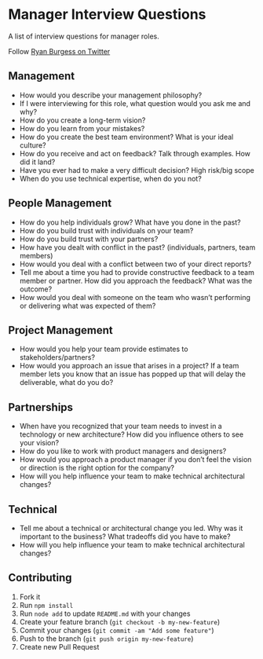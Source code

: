 # Manager Interview Questions 
 A list of interview questions for manager roles. 
 
 Follow [Ryan Burgess on Twitter](http://twitter.com/burgessdryan)

## Management
 * How would you describe your management philosophy?
 * If I were interviewing for this role, what question would you ask me and why?
 * How do you create a long-term vision?
 * How do you learn from your mistakes?
 * How do you create the best team environment?  What is your ideal culture?
 * How do you receive and act on feedback? Talk through examples. How did it land?
 * Have you ever had to make a very difficult decision? High risk/big scope
 * When do you use technical expertise, when do you not?

## People Management
 * How do you help individuals grow? What have you done in the past?
 * How do you build trust with individuals on your team?
 * How do you build trust with your partners?
 * How have you dealt with conflict in the past? (individuals, partners, team members)
 * How would you deal with a conflict between two of your direct reports?
 * Tell me about a time you had to provide constructive feedback to a team member or partner. How did you approach the feedback? What was the outcome?
 * How would you deal with someone on the team who wasn’t performing or delivering what was expected of them?

## Project Management
 * How would you help your team provide estimates to stakeholders/partners?
 * How would you approach an issue that arises in a project? If a team member lets you know that an issue has popped up that will delay the deliverable, what do you do?

## Partnerships
 * When have you recognized that your team needs to invest in a technology or new architecture? How did you influence others to see your vision?
 * How do you like to work with product managers and designers?
 * How would you approach a product manager if you don’t feel the vision or direction is the right option for the company?
 * How will you help influence your team to make technical architectural changes?

## Technical
 * Tell me about a technical or architectural change you led. Why was it important to the business? What tradeoffs did you have to make?
 * How will you help influence your team to make technical architectural changes?



## Contributing 
1. Fork it
2. Run `npm install`
3. Run `node add` to update `README.md` with your changes
4. Create your feature branch (`git checkout -b my-new-feature`)
5. Commit your changes (`git commit -am "Add some feature"`)
6. Push to the branch (`git push origin my-new-feature`)
7. Create new Pull Request
